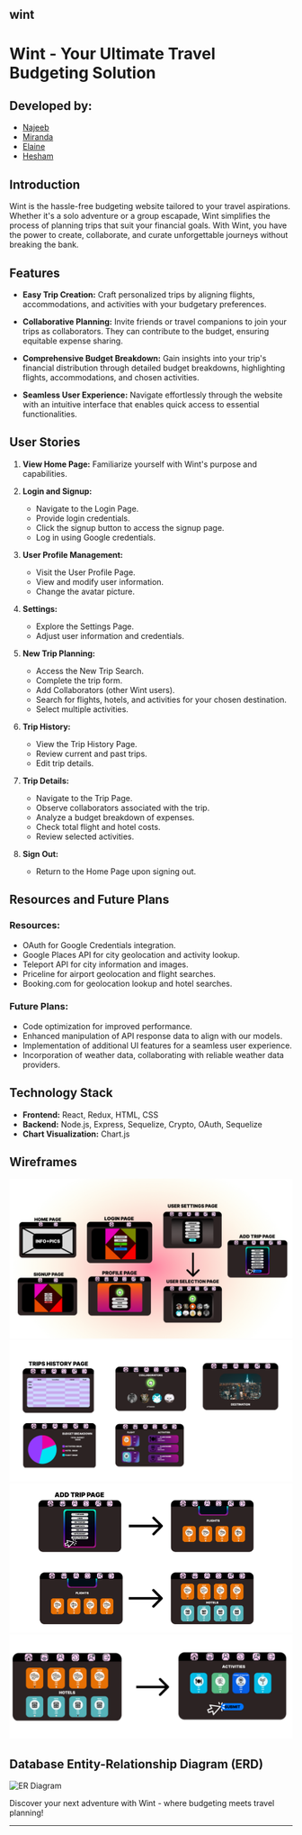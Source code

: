 ## wint
# Wint - Your Ultimate Travel Budgeting Solution

## Developed by:
- [Najeeb](https://github.com/naa7)
- [Miranda](https://github.com/karechob)
- [Elaine](https://github.com/eluzung)
- [Hesham](https://github.com/heshoom)
  
## Introduction

Wint is the hassle-free budgeting website tailored to your travel aspirations. Whether it's a solo adventure or a group escapade, Wint simplifies the process of planning trips that suit your financial goals. With Wint, you have the power to create, collaborate, and curate unforgettable journeys without breaking the bank.
  
## Features

- **Easy Trip Creation:** Craft personalized trips by aligning flights, accommodations, and activities with your budgetary preferences.

- **Collaborative Planning:** Invite friends or travel companions to join your trips as collaborators. They can contribute to the budget, ensuring equitable expense sharing.

- **Comprehensive Budget Breakdown:** Gain insights into your trip's financial distribution through detailed budget breakdowns, highlighting flights, accommodations, and chosen activities.

- **Seamless User Experience:** Navigate effortlessly through the website with an intuitive interface that enables quick access to essential functionalities.

## User Stories

1. **View Home Page:** Familiarize yourself with Wint's purpose and capabilities.

2. **Login and Signup:**
   - Navigate to the Login Page.
   - Provide login credentials.
   - Click the signup button to access the signup page.
   - Log in using Google credentials.

3. **User Profile Management:**
   - Visit the User Profile Page.
   - View and modify user information.
   - Change the avatar picture.
   
4. **Settings:**
   - Explore the Settings Page.
   - Adjust user information and credentials.

5. **New Trip Planning:**
   - Access the New Trip Search.
   - Complete the trip form.
   - Add Collaborators (other Wint users).
   - Search for flights, hotels, and activities for your chosen destination.
   - Select multiple activities.

6. **Trip History:**
   - View the Trip History Page.
   - Review current and past trips.
   - Edit trip details.

7. **Trip Details:**
   - Navigate to the Trip Page.
   - Observe collaborators associated with the trip.
   - Analyze a budget breakdown of expenses.
   - Check total flight and hotel costs.
   - Review selected activities.

8. **Sign Out:**
   - Return to the Home Page upon signing out.

## Resources and Future Plans

### Resources:

- OAuth for Google Credentials integration.
- Google Places API for city geolocation and activity lookup.
- Teleport API for city information and images.
- Priceline for airport geolocation and flight searches.
- Booking.com for geolocation lookup and hotel searches.

### Future Plans:

- Code optimization for improved performance.
- Enhanced manipulation of API response data to align with our models.
- Implementation of additional UI features for a seamless user experience.
- Incorporation of weather data, collaborating with reliable weather data providers.

## Technology Stack

- **Frontend:** React, Redux, HTML, CSS
- **Backend:** Node.js, Express, Sequelize, Crypto, OAuth, Sequelize
- **Chart Visualization:** Chart.js

## Wireframes

![Wireframes1](https://github.com/naa7/wint/blob/main/wireframes/wireframes1.png)
![Wireframes2](https://github.com/naa7/wint/blob/main/wireframes/wireframes2.png)
![Wireframes3](https://github.com/naa7/wint/blob/main/wireframes/wireframes3.png)
![Wireframes4](https://github.com/naa7/wint/blob/main/wireframes/wireframes4.png)


## Database Entity-Relationship Diagram (ERD)

![ER Diagram](https://github.com/naa7/wint/blob/main/erd.png)

Discover your next adventure with Wint - where budgeting meets travel planning!

---
